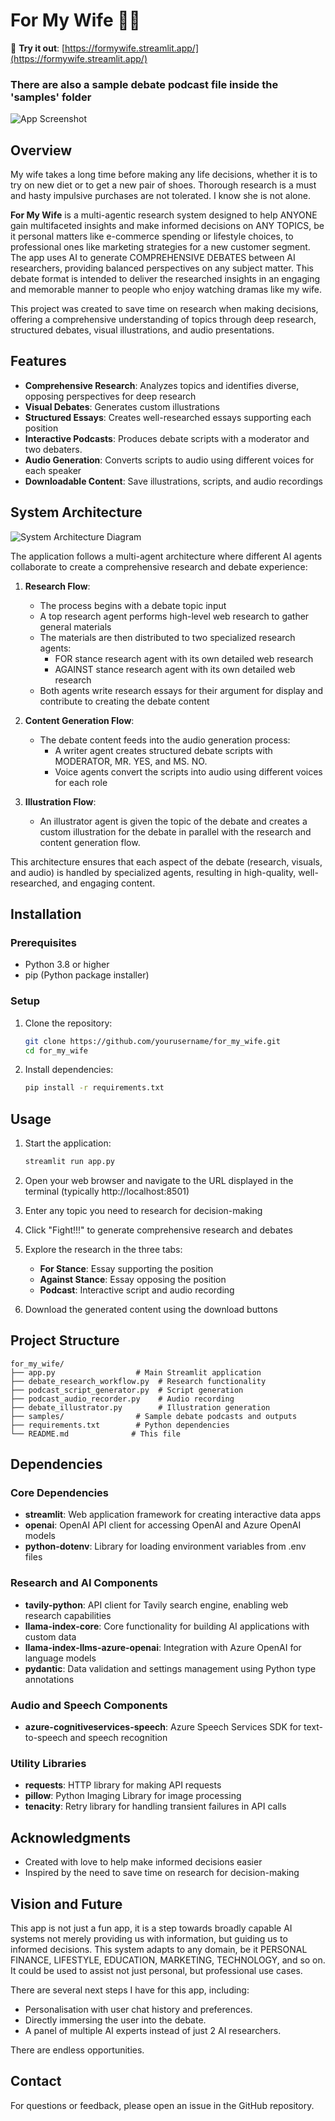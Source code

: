 # For My Wife 👩💚

🔗 **Try it out**: [https://formywife.streamlit.app/](https://formywife.streamlit.app/)

### There are also a sample debate podcast file inside the 'samples' folder

![App Screenshot](app_screenshot.png)

## Overview

My wife takes a long time before making any life decisions, whether it is to try on new diet or to get a new pair of shoes. Thorough research is a must and hasty impulsive purchases are not tolerated. I know she is not alone.

**For My Wife** is a multi-agentic research system designed to help ANYONE gain multifaceted insights and make informed decisions on ANY TOPICS, be it personal matters like e-commerce spending or lifestyle choices, to professional ones like marketing strategies for a new customer segment. The app uses AI to generate COMPREHENSIVE DEBATES between AI researchers, providing balanced perspectives on any subject matter. This debate format is intended to deliver the researched insights in an engaging and memorable manner to people who enjoy watching dramas like my wife.

This project was created to save time on research when making decisions, offering a comprehensive understanding of topics through deep research, structured debates, visual illustrations, and audio presentations.

## Features

- **Comprehensive Research**: Analyzes topics and identifies diverse, opposing perspectives for deep research
- **Visual Debates**: Generates custom illustrations
- **Structured Essays**: Creates well-researched essays supporting each position
- **Interactive Podcasts**: Produces debate scripts with a moderator and two debaters.
- **Audio Generation**: Converts scripts to audio using different voices for each speaker
- **Downloadable Content**: Save illustrations, scripts, and audio recordings

## System Architecture

![System Architecture Diagram](for_my_wife_diagram.png)

The application follows a multi-agent architecture where different AI agents collaborate to create a comprehensive research and debate experience:

1. **Research Flow**:
   - The process begins with a debate topic input
   - A top research agent performs high-level web research to gather general materials
   - The materials are then distributed to two specialized research agents:
     - FOR stance research agent with its own detailed web research
     - AGAINST stance research agent with its own detailed web research
   - Both agents write research essays for their argument for display and contribute to creating the debate content

2. **Content Generation Flow**:
   - The debate content feeds into the audio generation process:
       - A writer agent creates structured debate scripts with MODERATOR, MR. YES, and MS. NO.
       - Voice agents convert the scripts into audio using different voices for each role

3. **Illustration Flow**: 
   - An illustrator agent is given the topic of the debate and creates a custom illustration for the debate in parallel with the research and content generation flow.

This architecture ensures that each aspect of the debate (research, visuals, and audio) is handled by specialized agents, resulting in high-quality, well-researched, and engaging content.

## Installation

### Prerequisites

- Python 3.8 or higher
- pip (Python package installer)

### Setup

1. Clone the repository:
   ```bash
   git clone https://github.com/yourusername/for_my_wife.git
   cd for_my_wife
   ```

2. Install dependencies:
   ```bash
   pip install -r requirements.txt
   ```

## Usage

1. Start the application:
   ```bash
   streamlit run app.py
   ```

2. Open your web browser and navigate to the URL displayed in the terminal (typically http://localhost:8501)

3. Enter any topic you need to research for decision-making

4. Click "Fight!!!" to generate comprehensive research and debates

5. Explore the research in the three tabs:
   - **For Stance**: Essay supporting the position
   - **Against Stance**: Essay opposing the position
   - **Podcast**: Interactive script and audio recording

6. Download the generated content using the download buttons

## Project Structure

```
for_my_wife/
├── app.py                  # Main Streamlit application
├── debate_research_workflow.py  # Research functionality
├── podcast_script_generator.py  # Script generation
├── podcast_audio_recorder.py    # Audio recording
├── debate_illustrator.py        # Illustration generation
├── samples/                # Sample debate podcasts and outputs
├── requirements.txt        # Python dependencies
└── README.md              # This file
```

## Dependencies

### Core Dependencies

- **streamlit**: Web application framework for creating interactive data apps
- **openai**: OpenAI API client for accessing OpenAI and Azure OpenAI models
- **python-dotenv**: Library for loading environment variables from .env files

### Research and AI Components

- **tavily-python**: API client for Tavily search engine, enabling web research capabilities
- **llama-index-core**: Core functionality for building AI applications with custom data
- **llama-index-llms-azure-openai**: Integration with Azure OpenAI for language models
- **pydantic**: Data validation and settings management using Python type annotations

### Audio and Speech Components

- **azure-cognitiveservices-speech**: Azure Speech Services SDK for text-to-speech and speech recognition

### Utility Libraries

- **requests**: HTTP library for making API requests
- **pillow**: Python Imaging Library for image processing
- **tenacity**: Retry library for handling transient failures in API calls


## Acknowledgments

- Created with love to help make informed decisions easier
- Inspired by the need to save time on research for decision-making


## Vision and Future

This app is not just a fun app, it is a step towards broadly capable AI systems not merely providing us with information, but guiding us to informed decisions. This system adapts to any domain, be it PERSONAL FINANCE, LIFESTYLE, EDUCATION, MARKETING, TECHNOLOGY, and so on. It could be used to assist not just personal, but professional use cases.

There are several next steps I have for this app, including:
- Personalisation with user chat history and preferences.
- Directly immersing the user into the debate.  
- A panel of multiple AI experts instead of just 2 AI researchers.

There are endless opportunities.

## Contact

For questions or feedback, please open an issue in the GitHub repository.
